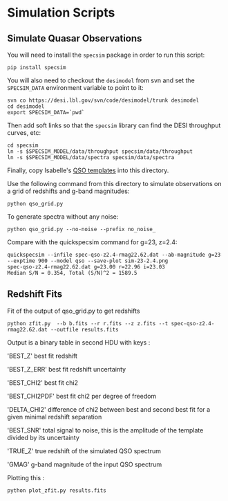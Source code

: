 # Simulation Scripts

## Simulate Quasar Observations

You will need to install the `specsim` package in order to run this script:
```
pip install specsim
```
You will also need to checkout the `desimodel` from svn and set the `SPECSIM_DATA`
environment variable to point to it:
```
svn co https://desi.lbl.gov/svn/code/desimodel/trunk desimodel
cd desimodel
export SPECSIM_DATA=`pwd`
```
Then add soft links so that the `specsim` library can find the DESI throughput curves, etc:
```
cd specsim
ln -s $SPECSIM_MODEL/data/throughput specsim/data/throughput
ln -s $SPECSIM_MODEL/data/spectra specsim/data/spectra
```
Finally, copy Isabelle's
[QSO templates](https://github.com/dkirkby/ArgonneLymanAlpha/issues/1)
into this directory.

Use the following command from this directory to simulate observations on
a grid of redshifts and g-band magnitudes:
```
python qso_grid.py
```
To generate spectra without any noise:
```
python qso_grid.py --no-noise --prefix no_noise_
```

Compare with the quickspecsim command for g=23, z=2.4:
```
quickspecsim --infile spec-qso-z2.4-rmag22.62.dat --ab-magnitude g=23 --exptime 900 --model qso --save-plot sim-23-2.4.png
spec-qso-z2.4-rmag22.62.dat g=23.00 r=22.96 i=23.03
Median S/N = 0.354, Total (S/N)^2 = 1589.5
```

## Redshift Fits

Fit of the output of  qso_grid.py to get redshifts
```
python zfit.py  --b b.fits --r r.fits --z z.fits --t spec-qso-z2.4-rmag22.62.dat --outfile results.fits
```

Output is a binary table in second HDU with keys :

'BEST_Z' best fit redshift

'BEST_Z_ERR' best fit redshift uncertainty

'BEST_CHI2' best fit chi2

'BEST_CHI2PDF' best fit chi2 per degree of freedom

'DELTA_CHI2' difference of chi2 between best and second best fit for a given minimal redshift separation

'BEST_SNR' total signal to noise, this is the amplitude of the template divided by its uncertainty

'TRUE_Z' true redshift of the simulated QSO spectrum

'GMAG' g-band magnitude of the input QSO spectrum

Plotting this :
```
python plot_zfit.py results.fits
```
